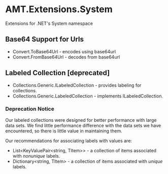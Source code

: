 # AMT.Extensions.System

Extensions for .NET's System namespace

## Base64 Support for Urls 

* Convert.ToBase64Url - encodes using base64url
* Convert.FromBase64Url - decodes from base64url

## Labeled Collection [deprecated]

* Collections.Generic.ILabeledCollection - provides labeling for collections.
* Collections.Generic.LabeledCollection - implements ILabeledCollection.

### Deprecation Notice

Our labeled collections were designed for better performance with large data sets. We find little performance difference with the data sets we have encountered, so there is little value in maintaining them.

Our recommendations for associating labels with values are:

* List<KeyValuePair<string, TItem>> - a collection of items associated with _nonunique_ labels.
* Dictionary<string, TItem> - a collection of items associated with _unique_ labels.
